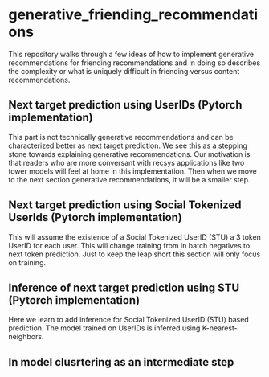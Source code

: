 # generative_friending_recommendations
This repository walks through a few ideas of how to implement generative recommendations for friending recommendations and in doing so describes the complexity or what is uniquely difficult in friending versus content recommendations.

## Next target prediction using UserIDs (Pytorch implementation)
This part is not technically generative recommendations and can be characterized better as next target prediction. We see this as a stepping stone towards explaining generative recommendations. Our motivation is that readers who are more conversant with recsys applications like two tower models will feel at home in this implementation. Then when we move to the next section generative recommendations, it will be a smaller step.

## Next target prediction using Social Tokenized UserIds (Pytorch implementation)
This will assume the existence of a Social Tokenized UserID (STU) a 3 token UserID for each user. This will change training from in batch negatives to next token prediction. Just to keep the leap short this section will only focus on training.

## Inference of next target prediction using STU (Pytorch implementation)
Here we learn to add inference for Social Tokenized UserID (STU) based prediction. The model trained on UserIDs is inferred using K-nearest-neighbors.

## In model clusrtering as an intermediate step
